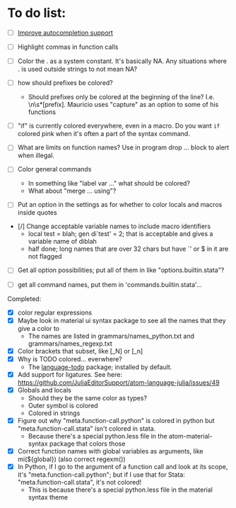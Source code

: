 # To do list:

* [ ] [Improve autocompletion support](https://github.com/atom/autocomplete-plus/wiki/SymbolProvider-Config-API)
* [ ] Highlight commas in function calls
* [ ] Color the . as a system constant. It's basically NA. Any situations where . is used outside strings to not mean NA?

* [ ] how should prefixes be colored? 
    - Should prefixes only be colored at the beginning of the line? I.e. \n\s*[prefix]. Mauricio uses "capture" as an option to some of his functions
* [ ] "if" is currently colored everywhere, even in a macro. Do you want `if` colored pink when it's often a part of the syntax command.
* [ ] What are limits on function names? Use in program drop ... block to alert when illegal.
* [ ] Color general commands
    - In something like "label var ..." what should be colored?
    - What about "merge ... using"?
* [ ] Put an option in the settings as for whether to color locals and macros inside quotes
* [/] Change acceptable variable names to include macro identifiers
    - local test = blah; gen di`test' = 2; that is acceptable and gives a variable name of diblah
    - half done; long names that are over 32 chars but have `' or $ in it are not flagged

* [ ] Get all option possibilities; put all of them in like "options.builtin.stata"?
* [ ] get all command names, put them in 'commands.builtin.stata'...





Completed:
* [x] color regular expressions
* [x] Maybe look in material ui syntax package to see all the names that they give a color to
    - The names are listed in grammars/names_python.txt and grammars/names_regexp.txt
* [x] Color brackets that subset, like [_N] or [_n]
* [x] Why is TODO colored... everwhere?
    - The [language-todo](https://github.com/atom/language-todo) package; installed by default.
* [x] Add support for ligatures. See here: <https://github.com/JuliaEditorSupport/atom-language-julia/issues/49>
* [x] Globals and locals
    - Should they be the same color as types?
    - Outer symbol is colored
    - Colored in strings
* [x] Figure out why "meta.function-call.python" is colored in python but "meta.function-call.stata" isn't colored in stata.
    - Because there's a special python.less file in the atom-material-syntax package that colors those
* [x] Correct function names with global variables as arguments, like mi(${global}) (also correct regexm())
* [x] In Python, if I go to the argument of a function call and look at its scope, it's "meta.function-call.python"; but if I use that for Stata: "meta.function-call.stata", it's not colored!
    - This is because there's a special python.less file in the material syntax theme
